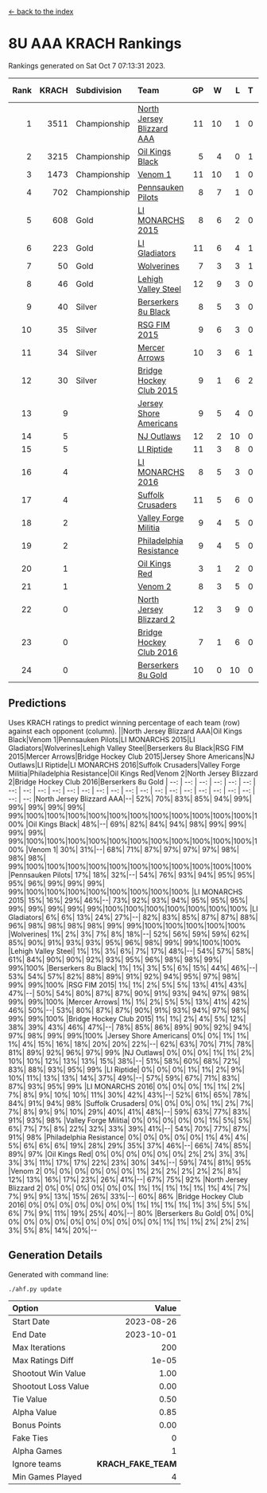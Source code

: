 [<- back to the index](readme.md)
# 8U AAA KRACH Rankings
Rankings generated on Sat Oct  7 07:13:31 2023.

Rank|KRACH|Subdivision|Team|GP|W|L|T|OTW|OTL|SoS|Exp Wins|Win Diff
---:|---:|:---|:---|---:|---:|---:|---:|---:|---:|---:|---:|---:
1|3511|Championship|[North Jersey Blizzard AAA](https://gamesheetstats.com/seasons/3659/teams/140205/schedule)|11|10|1|0|0|0|520|10.8|-0.0
2|3215|Championship|[Oil Kings Black](https://gamesheetstats.com/seasons/3659/teams/140206/schedule)|5|4|0|1|0|0|661|5.3|-0.0
3|1473|Championship|[Venom 1](https://gamesheetstats.com/seasons/3659/teams/140213/schedule)|11|10|1|0|1|0|367|10.8|-0.0
4|702|Championship|[Pennsauken Pilots](https://gamesheetstats.com/seasons/3659/teams/140208/schedule)|8|7|1|0|0|0|208|7.8|-0.0
5|608|Gold|[LI MONARCHS 2015](https://gamesheetstats.com/seasons/3659/teams/140198/schedule)|8|6|2|0|0|0|818|6.8|-0.0
6|223|Gold|[LI Gladiators](https://gamesheetstats.com/seasons/3659/teams/140201/schedule)|11|6|4|1|0|0|945|7.3|-0.0
7|50|Gold|[Wolverines](https://gamesheetstats.com/seasons/3659/teams/140215/schedule)|7|3|3|1|0|0|194|4.4|0.0
8|46|Gold|[Lehigh Valley Steel](https://gamesheetstats.com/seasons/3659/teams/140197/schedule)|12|9|3|0|1|0|127|9.9|0.0
9|40|Silver|[Berserkers 8u Black](https://gamesheetstats.com/seasons/3659/teams/140192/schedule)|8|5|3|0|0|0|241|5.9|0.0
10|35|Silver|[RSG FIM 2015](https://gamesheetstats.com/seasons/3659/teams/140210/schedule)|9|6|3|0|0|1|77|6.9|0.0
11|34|Silver|[Mercer Arrows](https://gamesheetstats.com/seasons/3659/teams/140202/schedule)|10|3|6|1|0|0|683|4.4|0.0
12|30|Silver|[Bridge Hockey Club 2015](https://gamesheetstats.com/seasons/3659/teams/140194/schedule)|9|1|6|2|0|1|1012|2.9|0.0
13|9||[Jersey Shore Americans](https://gamesheetstats.com/seasons/3659/teams/140196/schedule)|9|5|4|0|0|0|34|5.9|0.0
14|5||[NJ Outlaws](https://gamesheetstats.com/seasons/3659/teams/140203/schedule)|12|2|10|0|0|0|692|2.9|0.0
15|5||[LI Riptide](https://gamesheetstats.com/seasons/3659/teams/140200/schedule)|11|3|8|0|0|0|1055|3.9|0.0
16|4||[LI MONARCHS 2016](https://gamesheetstats.com/seasons/3659/teams/140199/schedule)|8|5|3|0|0|0|7|5.9|0.0
17|4||[Suffolk Crusaders](https://gamesheetstats.com/seasons/3659/teams/140211/schedule)|11|5|6|0|0|0|29|5.9|0.0
18|2||[Valley Forge Militia](https://gamesheetstats.com/seasons/3659/teams/140212/schedule)|9|4|5|0|0|0|161|4.9|0.0
19|2||[Philadelphia Resistance](https://gamesheetstats.com/seasons/3659/teams/140209/schedule)|9|4|5|0|0|0|304|4.9|0.0
20|1||[Oil Kings Red](https://gamesheetstats.com/seasons/3659/teams/140207/schedule)|3|1|2|0|0|0|2|1.9|0.0
21|1||[Venom 2](https://gamesheetstats.com/seasons/3659/teams/140214/schedule)|8|3|5|0|0|0|7|3.9|0.0
22|0||[North Jersey Blizzard 2](https://gamesheetstats.com/seasons/3659/teams/140204/schedule)|12|3|9|0|0|0|10|3.9|0.0
23|0||[Bridge Hockey Club 2016](https://gamesheetstats.com/seasons/3659/teams/140195/schedule)|7|1|6|0|0|0|8|1.9|0.0
24|0||[Berserkers 8u Gold](https://gamesheetstats.com/seasons/3659/teams/140193/schedule)|10|0|10|0|0|0|2|0.9|0.0

## Predictions
Uses KRACH ratings to predict winning percentage of each team (row) against each opponent (column).
||North Jersey Blizzard AAA|Oil Kings Black|Venom 1|Pennsauken Pilots|LI MONARCHS 2015|LI Gladiators|Wolverines|Lehigh Valley Steel|Berserkers 8u Black|RSG FIM 2015|Mercer Arrows|Bridge Hockey Club 2015|Jersey Shore Americans|NJ Outlaws|LI Riptide|LI MONARCHS 2016|Suffolk Crusaders|Valley Forge Militia|Philadelphia Resistance|Oil Kings Red|Venom 2|North Jersey Blizzard 2|Bridge Hockey Club 2016|Berserkers 8u Gold
| --: | --: | --: | --: | --: | --: | --: | --: | --: | --: | --: | --: | --: | --: | --: | --: | --: | --: | --: | --: | --: | --: | --: | --: | --: 
|North Jersey Blizzard AAA|--| 52%| 70%| 83%| 85%| 94%| 99%| 99%| 99%| 99%| 99%| 99%|100%|100%|100%|100%|100%|100%|100%|100%|100%|100%|100%|100%
|Oil Kings Black| 48%|--| 69%| 82%| 84%| 94%| 98%| 99%| 99%| 99%| 99%| 99%|100%|100%|100%|100%|100%|100%|100%|100%|100%|100%|100%|100%
|Venom 1| 30%| 31%|--| 68%| 71%| 87%| 97%| 97%| 97%| 98%| 98%| 98%| 99%|100%|100%|100%|100%|100%|100%|100%|100%|100%|100%|100%
|Pennsauken Pilots| 17%| 18%| 32%|--| 54%| 76%| 93%| 94%| 95%| 95%| 95%| 96%| 99%| 99%| 99%| 99%|100%|100%|100%|100%|100%|100%|100%|100%
|LI MONARCHS 2015| 15%| 16%| 29%| 46%|--| 73%| 92%| 93%| 94%| 95%| 95%| 95%| 99%| 99%| 99%| 99%| 99%|100%|100%|100%|100%|100%|100%|100%
|LI Gladiators|  6%|  6%| 13%| 24%| 27%|--| 82%| 83%| 85%| 87%| 87%| 88%| 96%| 98%| 98%| 98%| 98%| 99%| 99%|100%|100%|100%|100%|100%
|Wolverines|  1%|  2%|  3%|  7%|  8%| 18%|--| 52%| 56%| 59%| 59%| 62%| 85%| 90%| 91%| 93%| 93%| 95%| 96%| 98%| 99%| 99%|100%|100%
|Lehigh Valley Steel|  1%|  1%|  3%|  6%|  7%| 17%| 48%|--| 54%| 57%| 58%| 61%| 84%| 90%| 90%| 92%| 93%| 95%| 96%| 98%| 98%| 99%| 99%|100%
|Berserkers 8u Black|  1%|  1%|  3%|  5%|  6%| 15%| 44%| 46%|--| 53%| 54%| 57%| 82%| 88%| 89%| 91%| 92%| 94%| 95%| 97%| 98%| 99%| 99%|100%
|RSG FIM 2015|  1%|  1%|  2%|  5%|  5%| 13%| 41%| 43%| 47%|--| 50%| 54%| 80%| 87%| 87%| 90%| 91%| 93%| 94%| 97%| 98%| 99%| 99%|100%
|Mercer Arrows|  1%|  1%|  2%|  5%|  5%| 13%| 41%| 42%| 46%| 50%|--| 53%| 80%| 87%| 87%| 90%| 91%| 93%| 94%| 97%| 98%| 99%| 99%|100%
|Bridge Hockey Club 2015|  1%|  1%|  2%|  4%|  5%| 12%| 38%| 39%| 43%| 46%| 47%|--| 78%| 85%| 86%| 89%| 90%| 92%| 94%| 97%| 98%| 99%| 99%|100%
|Jersey Shore Americans|  0%|  0%|  1%|  1%|  1%|  4%| 15%| 16%| 18%| 20%| 20%| 22%|--| 62%| 63%| 70%| 71%| 78%| 81%| 89%| 92%| 96%| 97%| 99%
|NJ Outlaws|  0%|  0%|  0%|  1%|  1%|  2%| 10%| 10%| 12%| 13%| 13%| 15%| 38%|--| 51%| 58%| 60%| 68%| 72%| 83%| 88%| 93%| 95%| 99%
|LI Riptide|  0%|  0%|  0%|  1%|  1%|  2%|  9%| 10%| 11%| 13%| 13%| 14%| 37%| 49%|--| 57%| 59%| 67%| 71%| 83%| 87%| 93%| 95%| 99%
|LI MONARCHS 2016|  0%|  0%|  0%|  1%|  1%|  2%|  7%|  8%|  9%| 10%| 10%| 11%| 30%| 42%| 43%|--| 52%| 61%| 65%| 78%| 84%| 91%| 94%| 98%
|Suffolk Crusaders|  0%|  0%|  0%|  0%|  1%|  2%|  7%|  7%|  8%|  9%|  9%| 10%| 29%| 40%| 41%| 48%|--| 59%| 63%| 77%| 83%| 91%| 93%| 98%
|Valley Forge Militia|  0%|  0%|  0%|  0%|  0%|  1%|  5%|  5%|  6%|  7%|  7%|  8%| 22%| 32%| 33%| 39%| 41%|--| 54%| 70%| 77%| 87%| 91%| 98%
|Philadelphia Resistance|  0%|  0%|  0%|  0%|  0%|  1%|  4%|  4%|  5%|  6%|  6%|  6%| 19%| 28%| 29%| 35%| 37%| 46%|--| 66%| 74%| 85%| 89%| 97%
|Oil Kings Red|  0%|  0%|  0%|  0%|  0%|  0%|  2%|  2%|  3%|  3%|  3%|  3%| 11%| 17%| 17%| 22%| 23%| 30%| 34%|--| 59%| 74%| 81%| 95%
|Venom 2|  0%|  0%|  0%|  0%|  0%|  0%|  1%|  2%|  2%|  2%|  2%|  2%|  8%| 12%| 13%| 16%| 17%| 23%| 26%| 41%|--| 67%| 75%| 92%
|North Jersey Blizzard 2|  0%|  0%|  0%|  0%|  0%|  0%|  1%|  1%|  1%|  1%|  1%|  1%|  4%|  7%|  7%|  9%|  9%| 13%| 15%| 26%| 33%|--| 60%| 86%
|Bridge Hockey Club 2016|  0%|  0%|  0%|  0%|  0%|  0%|  0%|  1%|  1%|  1%|  1%|  1%|  3%|  5%|  5%|  6%|  7%|  9%| 11%| 19%| 25%| 40%|--| 80%
|Berserkers 8u Gold|  0%|  0%|  0%|  0%|  0%|  0%|  0%|  0%|  0%|  0%|  0%|  0%|  1%|  1%|  1%|  2%|  2%|  2%|  3%|  5%|  8%| 14%| 20%|--

## Generation Details

Generated with command line:
```
./ahf.py update
```

| Option | Value |
| :----- | ----: |
| Start Date | 2023-08-26 |
| End Date | 2023-10-01 |
| Max Iterations | 200 |
| Max Ratings Diff | 1e-05 |
| Shootout Win Value | 1.00 |
| Shootout Loss Value | 0.00 |
| Tie Value | 0.50 |
| Alpha Value | 0.85 |
| Bonus Points | 0.00 |
| Fake Ties | 0 |
| Alpha Games | 1 |
| Ignore teams | __KRACH_FAKE_TEAM__ |
| Min Games Played | 4 |

